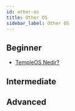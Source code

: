 ```yaml
---
id: other-os
title: Other OS
sidebar_label: Other OS
---
```


## Beginner
* [TempleOS Nedir?](https://suleymanfatih.medium.com/temple-os-nedi%CC%87r-77d493faff5f "TempleOS Nedir?")
## Intermediate

## Advanced
